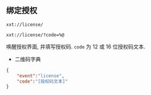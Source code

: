 ## 绑定授权

```
xxt://license/
```
```
xxt://license/?code=%@
```

唤醒授权界面, 并填写授权码. ```code``` 为 12 或 16 位授权码文本.

- 二维码字典

```json
{
    "event":"license",
    "code":"[授权码文本]"
}
```
